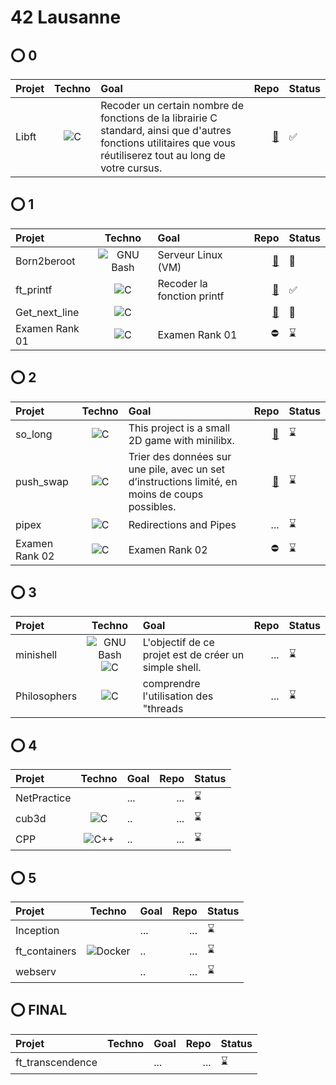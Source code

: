 # 42 Lausanne

## ⭕ 0
| Projet           | Techno                                                                                                     |Goal                                                                                                                                                             | Repo                                                  |Status|
| :--------------- |:---------------:                                                                                           |:-----                                                                                                                                                           |-----:                                                 |------|
| Libft            |<img alt="C" 			        src="https://img.shields.io/badge/-C-A8B9CC?logo=C&logoColor=white"/>             |Recoder un certain nombre de fonctions de la librairie C standard, ainsi que d'autres fonctions utilitaires que vous réutiliserez tout au long de votre cursus.  |[🔗](https://github.com/Madness807/42_libft)           |✅|

## ⭕ 1
| Projet            | Techno                                                                                                    |Goal                                                                                                                                                             |Repo                                                    |Status|
| :---------------  |:---------------:                                                                                          | :-----                                                                                                                                                          |-----:                                                  |------|
| Born2beroot       | <img alt="GNU Bash" 		src="https://img.shields.io/badge/-Bash-4EAA25?logo=GNU Bash&logoColor=white"/>   | Serveur Linux (VM)                                                                                                                                              |  [🔗](https://github.com/Madness807/42_Born2beroot)    |🚧|
| ft_printf         | <img alt="C" 			      src="https://img.shields.io/badge/-C-A8B9CC?logo=C&logoColor=white"/>             | Recoder la fonction printf                                                                                                                                      |  [🔗](https://github.com/Madness807/42_ft_printf)      |✅|
| Get_next_line     | <img alt="C" 			      src="https://img.shields.io/badge/-C-A8B9CC?logo=C&logoColor=white"/>             |                                                                                                                                                                 | [🔗](https://github.com/Madness807/42_get_next_line)   |🚧|
| Examen Rank 01    | <img alt="C" 			      src="https://img.shields.io/badge/-C-A8B9CC?logo=C&logoColor=white"/>             |Examen Rank 01                                                                                                                                                   |   ⛔️                                                     |⌛️|

## ⭕ 2
| Projet            | Techno                                                                                                    |Goal                                                                                                                                                             |Repo                                                     |Status|
| :---------------  |:---------------:                                                                                          | :-----                                                                                                                                                          | -----:                                                  |------| 
| so_long           | <img alt="C" 			      src="https://img.shields.io/badge/-C-A8B9CC?logo=C&logoColor=white"/>             |This project is a small 2D game with minilibx.                                                                                                                   | [🔗](https://github.com/Madness807/so_long)              |⌛️|
| push_swap         | <img alt="C" 			      src="https://img.shields.io/badge/-C-A8B9CC?logo=C&logoColor=white"/>             |Trier des données sur une pile, avec un set d’instructions limité, en moins de coups possibles.                                                                  | [🔗](https://github.com/Madness807/42_push_swap)         |⌛️|
| pipex             | <img alt="C" 			      src="https://img.shields.io/badge/-C-A8B9CC?logo=C&logoColor=white"/>             |Redirections and Pipes                                                                                                                                           | ...                                                      |⌛️|
| Examen Rank 02    | <img alt="C" 			      src="https://img.shields.io/badge/-C-A8B9CC?logo=C&logoColor=white"/>             |Examen Rank 02                                                                                                                                                   | ⛔️                                                       |⌛️|

## ⭕ 3
| Projet            | Techno                                                                                                     |Goal                                                                                                                                                            |Repo                                                       |Status|
| :---------------  |:---------------:                                                                                           |:-----                                                                                                                                                          | -----:                                                    |------| 
| minishell         | <img alt="GNU Bash" 		src="https://img.shields.io/badge/-Bash-4EAA25?logo=GNU Bash&logoColor=white"/><img alt="C" src="https://img.shields.io/badge/-C-A8B9CC?logo=C&logoColor=white"/>        |L'objectif de ce projet est de créer un simple shell.                     |...                                                        |⌛️|
| Philosophers      | <img alt="C" 			      src="https://img.shields.io/badge/-C-A8B9CC?logo=C&logoColor=white"/>              |comprendre l'utilisation des "threads                                                                                                                                                             |...                                                        |⌛️|

## ⭕ 4
| Projet            | Techno                                                                                                      |Goal                                                                                                                                                           |Repo                                                       |Status|
| :---------------  |:---------------:                                                                                            |:-----                                                                                                                                                        | -----:                                                    |------| 
| NetPractice       |                                                                                                             |...                                                                                                                                                            |  ...                                                      |⌛️|
| cub3d             | <img alt="C" 			      src="https://img.shields.io/badge/-C-A8B9CC?logo=C&logoColor=white"/>               |..                                                                                                                                                             | ...                                                       |⌛️|
| CPP               | <img alt="C++" 			    src="https://img.shields.io/badge/-C++-00599C?logo=C++&logoColor=white"/>           |..                                                                                                                                                             | ...                                                       |⌛️|

## ⭕ 5
| Projet            | Techno                                                                                                      |Goal                                                                                                                                                           |Repo                                                       |Status|
| :---------------  |:---------------:                                                                                            |:-----                                                                                                                                                         | -----:                                                    |------| 
| Inception         |                                                                                                             |...                                                                                                                                                            |  ...                                                      |⌛️|
| ft_containers     | <img alt="Docker" 		src="https://img.shields.io/badge/-Docker-2496ED?logo=Docker&logoColor=white"/>       |..                                                                                                                                                             | ...                                                       |⌛️|
| webserv           |                                                                                                             |..                                                                                                                                                             | ...                                                       |⌛️|

## ⭕ FINAL
| Projet            | Techno                                                                                                      |Goal                                                                                                                                                           |Repo                                                       |Status|
| :---------------  |:---------------:                                                                                            |:-----                                                                                                                                                         |-----:                                                      |------| 
| ft_transcendence  |                                                                                                             |...                                                                                                                                                            |...                                                        |⌛️|

